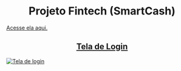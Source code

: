 <h1 align="center"> Projeto Fintech (SmartCash)</h1>

 <a href="https://jeniferscarlate.github.io/Fintech_Fiap/">Acesse ela aqui.

<h2 align="center"> Tela de Login </h2>

![Tela de login](https://github.com/jeniferscarlate/Fintech_Fiap/assets/72558032/88bd81c7-f29c-415f-9b12-6a742da2fa9d)
